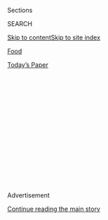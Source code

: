 <div id="app">

<div>

<div>

<div>

<div class="NYTAppHideMasthead css-1q2w90k e1suatyy0">

<div class="section css-ui9rw0 e1suatyy2">

<div class="css-eph4ug er09x8g0">

<div class="css-6n7j50">

</div>

<span class="css-1dv1kvn">Sections</span>

<div class="css-10488qs">

<span class="css-1dv1kvn">SEARCH</span>

</div>

[Skip to content](#site-content)[Skip to site
index](#site-index)

</div>

<div id="masthead-section-label" class="css-1wr3we4 eaxe0e00">

[Food](https://www.nytimes3xbfgragh.onion/section/food)

</div>

<div class="css-10698na e1huz5gh0">

</div>

</div>

<div id="masthead-bar-one" class="section hasLinks css-15hmgas e1csuq9d3">

<div class="css-uqyvli e1csuq9d0">

</div>

<div class="css-1uqjmks e1csuq9d1">

</div>

<div class="css-9e9ivx">

[](https://myaccount.nytimes3xbfgragh.onion/auth/login?response_type=cookie&client_id=vi)

</div>

<div class="css-1bvtpon e1csuq9d2">

[Today’s
Paper](https://www.nytimes3xbfgragh.onion/section/todayspaper)

</div>

</div>

</div>

</div>

<div data-aria-hidden="false">

<div id="site-content" data-role="main">

<div>

<div class="css-1aor85t" style="opacity:0.000000001;z-index:-1;visibility:hidden">

<div class="css-1hqnpie">

<div class="css-epjblv">

<span class="css-17xtcya">[Food](/section/food)</span><span class="css-x15j1o">|</span><span class="css-fwqvlz">Le
Bernardin, Daniel and Other Top New York Restaurants Temporarily
Close</span>

</div>

<div class="css-k008qs">

<div class="css-1iwv8en">

<span class="css-18z7m18"></span>

<div>

</div>

</div>

<span class="css-1n6z4y">https://nyti.ms/2UafAvg</span>

<div class="css-1705lsu">

<div class="css-4xjgmj">

<div class="css-4skfbu" data-role="toolbar" data-aria-label="Social Media Share buttons, Save button, and Comments Panel with current comment count" data-testid="share-tools">

  - 
  - 
  - 
  - 
    
    <div class="css-6n7j50">
    
    </div>

  - 
  - 

</div>

</div>

</div>

</div>

</div>

</div>

<div class="css-13pd83m">

</div>

<div id="top-wrapper" class="css-1sy8kpn">

<div id="top-slug" class="css-l9onyx">

Advertisement

</div>

[Continue reading the main
story](#after-top)

<div class="ad top-wrapper" style="text-align:center;height:100%;display:block;min-height:250px">

<div id="top" class="place-ad" data-position="top" data-size-key="top">

</div>

</div>

<div id="after-top">

</div>

</div>

<div>

<div id="sponsor-wrapper" class="css-1hyfx7x">

<div id="sponsor-slug" class="css-19vbshk">

Supported by

</div>

[Continue reading the main
story](#after-sponsor)

<div id="sponsor" class="ad sponsor-wrapper" style="text-align:center;height:100%;display:block">

</div>

<div id="after-sponsor">

</div>

</div>

<div class="css-186x18t">

</div>

<div class="css-1vkm6nb ehdk2mb0">

# Le Bernardin, Daniel and Other Top New York Restaurants Temporarily Close

</div>

Others are likely to follow as owners’ worries shift from canceled
reservations to survival.

<div class="css-79elbk" data-testid="photoviewer-wrapper">

<div class="css-z3e15g" data-testid="photoviewer-wrapper-hidden">

</div>

<div class="css-1a48zt4 ehw59r15" data-testid="photoviewer-children">

![<span class="css-16f3y1r e13ogyst0" data-aria-hidden="true">Gramercy
Tavern, one of several acclaimed restaurants that temporarily closed on
Friday.</span><span class="css-cnj6d5 e1z0qqy90" itemprop="copyrightHolder"><span class="css-1ly73wi e1tej78p0">Credit...</span><span><span>Julieta
Cervantes for The New York
Times</span></span></span>](https://static01.graylady3jvrrxbe.onion/images/2020/03/14/dining/13ny-Restaurants1-print/merlin_118404398_3f6f56f1-10e8-4d81-92cd-8182e9edb979-articleLarge.jpg?quality=75&auto=webp&disable=upscale)

</div>

</div>

<div class="css-18e8msd">

<div class="css-vp77d3 epjyd6m0">

<div class="css-hus3qt ey68jwv0" data-aria-hidden="true">

[![Julia
Moskin](https://static01.graylady3jvrrxbe.onion/images/2018/09/25/multimedia/author-julia-moskin/author-julia-moskin-thumbLarge.png
"Julia Moskin")](https://www.nytimes3xbfgragh.onion/by/julia-moskin)

</div>

<div class="css-1baulvz">

By [<span class="css-1baulvz last-byline" itemprop="name">Julia
Moskin</span>](https://www.nytimes3xbfgragh.onion/by/julia-moskin)

</div>

</div>

  - 
    
    <div class="css-ld3wwf e16638kd2">
    
    Published March 13, 2020Updated March 17,
    2020
    
    </div>

  - 
    
    <div class="css-4xjgmj">
    
    <div class="css-pvvomx" data-role="toolbar" data-aria-label="Social Media Share buttons, Save button, and Comments Panel with current comment count" data-testid="share-tools">
    
      - 
      - 
      - 
      - 
        
        <div class="css-6n7j50">
        
        </div>
    
      - 
      - 
    
    </div>
    
    </div>

</div>

</div>

<div class="section meteredContent css-1r7ky0e" name="articleBody" itemprop="articleBody">

<div class="css-1fanzo5 StoryBodyCompanionColumn">

<div class="css-53u6y8">

Some of New York City’s leading restaurants, including [Le
Bernardin](https://www.nytimes3xbfgragh.onion/2012/05/23/dining/reviews/le-bernardin-in-midtown-manhattan.html)
and
[Daniel](https://www.nytimes3xbfgragh.onion/2013/07/24/dining/reviews/restaurant-review-daniel-on-the-upper-east-side.html),
announced Friday that they would close indefinitely after dinner that
night. All 19 of the [Union Square Hospitality
Group](https://www.ushgnyc.com/)’s restaurants in New York City closed
after lunch on Friday and will remain closed until further notice, said
Danny Meyer, the group’s founder and chief executive.

The group’s move temporarily shutters some of the city’s most popular
and enduring restaurants, like [Gramercy
Tavern](https://www.nytimes3xbfgragh.onion/2016/08/17/dining/gramercy-tavern-review.html)
and [Union Square
Cafe](https://www.nytimes3xbfgragh.onion/2017/04/25/dining/union-square-cafe-review.html).

“With all that we now know about federal, state and citywide mandates,
as well as the science that has provided evidence urging everyone to
reduce nonessential social contact, we have made the difficult, but for
us, obvious decision to temporarily close our restaurants in New York
City,” Mr. Meyer said in a statement. “I feel it is necessary that
U.S.H.G. do our part to prevent the spread of this pandemic.”

The chef [Daniel Boulud](https://www.danielboulud.com/), who has
restaurants around the globe, decided to indefinitely close Daniel and
Café Boulud on the Upper East Side, Bar Boulud and Boulud Sud on the
Upper West Side, and four other locations in New York.

</div>

</div>

<div class="css-1fanzo5 StoryBodyCompanionColumn">

<div class="css-53u6y8">

“Restaurants are where people go to lift their spirits, so we tried to
say open, but it has become a matter of public safety,” Mr. Boulud said.
His closings, and the others, included a hiatus on all catering and
events.

One of the city’s most enduring fine-dining restaurants, [Gotham Bar &
Grill](https://www.nytimes3xbfgragh.onion/2019/11/19/dining/gotham-bar-and-grill-review-pete-wells.html),
announced that it would close permanently after dinner on Saturday,
after 36 years in business and less than a year after it hired a new
chef, [Victoria
Blamey](https://www.nytimes3xbfgragh.onion/2019/07/23/dining/gotham-bar-and-grill-chef-victoria-blamey.html).
The restaurant notified friends in an email that gave no reason, but
said, “We now look forward to doing what we can to assist our industry
and help New York City recover.” A partner, Jerome Kretchmer, and Ms.
Blamey did not immediately respond to messages seeking comment.

As of Friday afternoon, the vast majority of the city’s restaurants
remained open for business. They had barely begun to prepare for
closings that many owners said were seeming increasingly inevitable, at
least temporarily.

A day earlier, [chefs were worrying about social
distancing](https://www.nytimes3xbfgragh.onion/2020/03/12/dining/restaurants-coronavirus.html),
after Gov. Andrew M. Cuomo ordered all restaurants that seated 500
customers or fewer to halve their capacity and make more space between
tables. Now they are worrying about survival.

</div>

</div>

<div class="css-1fanzo5 StoryBodyCompanionColumn">

<div class="css-53u6y8">

The city’s restaurants have been through emergencies before, and stayed
open. Many fed first responders on Sept. 11, 2001 and ran generators
after Hurricane Sandy, acting as hubs for not only food but also
community news, phone charging and even showers.

</div>

</div>

<div class="css-79elbk" data-testid="photoviewer-wrapper">

<div class="css-z3e15g" data-testid="photoviewer-wrapper-hidden">

</div>

<div class="css-1a48zt4 ehw59r15" data-testid="photoviewer-children">

![<span class="css-16f3y1r e13ogyst0" data-aria-hidden="true">Saint
Julivert Fisherie, one of Alex Raij’s four
restaurants.</span><span class="css-cnj6d5 e1z0qqy90" itemprop="copyrightHolder"><span class="css-1ly73wi e1tej78p0">Credit...</span><span>Daniel
Krieger for The New York
Times</span></span>](https://static01.graylady3jvrrxbe.onion/images/2020/03/13/dining/13Rest3/merlin_147074466_40f2b6f7-e34e-4490-bd54-111ff59a62ee-articleLarge.jpg?quality=75&auto=webp&disable=upscale)

</div>

</div>

<div class="css-1fanzo5 StoryBodyCompanionColumn">

<div class="css-53u6y8">

“We are used to cooking our way out of crisis situations,” said [Alex
Raij](https://www.nytimes3xbfgragh.onion/2018/11/27/dining/saint-julivert-fisherie-review.html),
co-owner of four small restaurants in Brooklyn and Manhattan, including
Saint Julivert Fisherie in Cobble Hill, Brooklyn. “But this is just a
big unknown.”

The Union Square group said it would pay affected employees at least
through the end of the current pay cycle. The company also plans to
cover coronavirus-related medical costs for employees not covered by
insurance, but very few restaurants are in a position to do that.

To save cash in advance of the mass closings that many see as
inevitable, part-time employees have been let go, full-time employee
shifts have been cut and salaried managers are working double shifts.

“I think most restaurants will not survive this,” said [Shuna
Lydon](https://www.nytimes3xbfgragh.onion/2016/07/18/t-magazine/food/shuna-lydon-robert-rauschenberg-foundation-cook-recipes.html),
the pastry chef at Worthwild, in Chelsea, who was told to stay home from
work Friday. She said that if New Yorkers want their favorite places to
weather this storm, they should visit them now — but that conflicting
information about the health risks of dining out was making that a
difficult decision.

“You don’t know if you should be scared about getting sick, or scared
about the business surviving,” said Fabián von Hauske Valtierra, a chef
and co-owner of Wildair and Contra in the Lower East Side, on Thursday.

Many restaurateurs were in crisis-planning mode on Thursday when they
heard that as of Friday night, the state would require them to operate
at no more than 50 percent capacity for the foreseeable future.

</div>

</div>

<div class="css-1fanzo5 StoryBodyCompanionColumn">

<div class="css-53u6y8">

Today, they said — with black humor — that 50 percent of normal traffic
would be a gift, and planning seemed increasingly
pointless.

</div>

</div>

<div class="css-79elbk" data-testid="photoviewer-wrapper">

<div class="css-z3e15g" data-testid="photoviewer-wrapper-hidden">

</div>

<div class="css-1a48zt4 ehw59r15" data-testid="photoviewer-children">

<div class="css-1xdhyk6 erfvjey0">

<span class="css-1ly73wi e1tej78p0">Image</span>

<div class="css-zjzyr8">

<div data-testid="lazyimage-container" style="height:279.68888888888887px">

</div>

</div>

</div>

<span class="css-16f3y1r e13ogyst0" data-aria-hidden="true">The chef
Eric Ripert, shown here in a 2016 photo at his seafood restaurant Le
Bernardin, said it was operating at a
loss.</span><span class="css-cnj6d5 e1z0qqy90" itemprop="copyrightHolder"><span class="css-1ly73wi e1tej78p0">Credit...</span><span>Timothy
A. Clary/Agence France-Presse — Getty Images</span></span>

</div>

</div>

<div class="css-1fanzo5 StoryBodyCompanionColumn">

<div class="css-53u6y8">

The chef Eric Ripert said his Midtown seafood temple [Le
Bernardin](https://www.nytimes3xbfgragh.onion/2018/06/05/dining/maguy-le-coze-le-bernardin.html)
was currently operating at a loss. He, like many peers, said this may be
the point at which the national lack of support systems for restaurants
will have real consequences in the future. “I have no relationship with
government at any level, so there is no information,” he said.

There is no dedicated agency or point person for restaurants in city
government, and few resources specifically for restaurants within the
federal [Small Business Administration](https://www.sba.gov/). On
Monday, Mayor Bill de Blasio promised that some interest-free loans
would be available through the city’s office of [Small Business
Services](https://www1.nyc.gov/site/sbs/index.page), but did not specify
how many would be made or how the decisions would be made.

“We cannot overstate how many restaurants are facing a dire future right
now,” said Melissa Fleischut, chief executive of the New York State
Restaurant Association, in a letter requesting tax relief, payment
extensions and other forms of economic relief sent to Governor Cuomo on
Thursday. Restaurateurs were taken by surprise by the mandatory capacity
reductions, and a few restaurants with a capacity of more than 500
guests had to close entirely, including the banquet hall [Jing
Fong](https://twitter.com/JingFongNY/status/1238490120795414528) in
Chinatown.

“New Yorkers realize what restaurants mean to them,” Ms. Raij said. “But
the government doesn’t realize what an important part of the small
business economy we are.”

“If I were to name one thing which we really need from the city, it is
certainty,” said Carlos Suarez, an owner of the West Village restaurants
Rosemary’s, Claudette and Roey’s.

</div>

</div>

<div class="css-1fanzo5 StoryBodyCompanionColumn">

<div class="css-53u6y8">

And, of course, in the uncertain future they will need tax relief,
no-interest loans and rent forgiveness. The vast majority of New York
restaurants have no significant cash reserves or credit lines, and
cannot sustain the loss of business for more than a few weeks, let alone
months.

“I am concerned about the impact this will have on the whole food
chain,” said Dan Kluger, the chef and co-owner of [Loring
Place](https://www.nytimes3xbfgragh.onion/2017/05/02/dining/loring-place-review-greenwich-village.html)
in Greenwich Village, referring to restaurant workers, purveyors,
farmers and everyone whose work touches food. “It’s scary to think about
so many that will lose their livelihoods because of this.”

Amelia Nierenberg contributed reporting.

</div>

</div>

<div>

</div>

<div class="css-1fanzo5 StoryBodyCompanionColumn">

<div class="css-53u6y8">

*Follow* [*NYT Food on Twitter*](https://twitter.com/nytfood) *and*
[*NYT Cooking on Instagram*](https://www.instagram.com/nytcooking/)*,*
[*Facebook*](https://www.facebookcorewwwi.onion/nytcooking/)*,*
[*YouTube*](https://www.youtube.com/nytcooking) *and*
[*Pinterest*](https://www.pinterest.com/nytcooking/)*.* [*Get regular
updates from NYT Cooking, with recipe suggestions, cooking tips and
shopping
advice*](https://www.nytimes3xbfgragh.onion/newsletters/cooking)*.*

</div>

</div>

</div>

<div>

</div>

<div>

</div>

<div>

</div>

<div>

<div id="bottom-wrapper" class="css-1ede5it">

<div id="bottom-slug" class="css-l9onyx">

Advertisement

</div>

[Continue reading the main
story](#after-bottom)

<div id="bottom" class="ad bottom-wrapper" style="text-align:center;height:100%;display:block;min-height:90px">

</div>

<div id="after-bottom">

</div>

</div>

</div>

</div>

</div>

## Site Index

<div>

</div>

## Site Information Navigation

  - [© <span>2020</span> <span>The New York Times
    Company</span>](https://help.nytimes3xbfgragh.onion/hc/en-us/articles/115014792127-Copyright-notice)

<!-- end list -->

  - [NYTCo](https://www.nytco.com/)
  - [Contact
    Us](https://help.nytimes3xbfgragh.onion/hc/en-us/articles/115015385887-Contact-Us)
  - [Work with us](https://www.nytco.com/careers/)
  - [Advertise](https://nytmediakit.com/)
  - [T Brand Studio](http://www.tbrandstudio.com/)
  - [Your Ad
    Choices](https://www.nytimes3xbfgragh.onion/privacy/cookie-policy#how-do-i-manage-trackers)
  - [Privacy](https://www.nytimes3xbfgragh.onion/privacy)
  - [Terms of
    Service](https://help.nytimes3xbfgragh.onion/hc/en-us/articles/115014893428-Terms-of-service)
  - [Terms of
    Sale](https://help.nytimes3xbfgragh.onion/hc/en-us/articles/115014893968-Terms-of-sale)
  - [Site
    Map](https://spiderbites.nytimes3xbfgragh.onion)
  - [Help](https://help.nytimes3xbfgragh.onion/hc/en-us)
  - [Subscriptions](https://www.nytimes3xbfgragh.onion/subscription?campaignId=37WXW)

</div>

</div>

</div>

</div>
